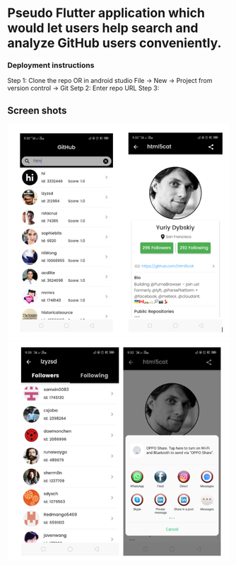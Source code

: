 # Pseudo Flutter application which would let users help search and analyze GitHub users conveniently.

### Deployment instructions
Step 1: Clone the repo OR in android studio File -> New -> Project from version control -> Git
Setp 2: Enter repo URL
Step 3: 

## Screen shots

![LCO Mascot](https://github.com/him123/nitorAssignment/blob/master/nitor_assignment/newss/12.PNG)
![LCO Mascot](https://github.com/him123/nitorAssignment/blob/master/nitor_assignment/newss/23.PNG)
